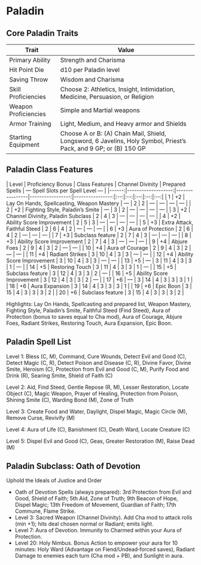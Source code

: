 <!-- Source: docs/srd/SRD_CC_v5.2.1.pdf pp.52–56 (Paladin class, Oath of Devotion); Spell List pp.55–56 -->

# Paladin

## Core Paladin Traits

| Trait               | Value |
|---------------------|-------|
| Primary Ability     | Strength and Charisma |
| Hit Point Die       | d10 per Paladin level |
| Saving Throw        | Wisdom and Charisma |
| Skill Proficiencies | Choose 2: Athletics, Insight, Intimidation, Medicine, Persuasion, or Religion |
| Weapon Proficiencies| Simple and Martial weapons |
| Armor Training      | Light, Medium, and Heavy armor and Shields |
| Starting Equipment  | Choose A or B: (A) Chain Mail, Shield, Longsword, 6 Javelins, Holy Symbol, Priest’s Pack, and 9 GP; or (B) 150 GP |

## Paladin Class Features

| Level | Proficiency Bonus | Class Features | Channel Divinity | Prepared Spells | — Spell Slots per Spell Level — |
|------:|-------------------:|----------------|-----------------:|----------------:|:--:|:--:|:--:|:--:|:--:|
| 1 | +2 | Lay On Hands, Spellcasting, Weapon Mastery | — | 2 | 2 | — | — | — | — |
| 2 | +2 | Fighting Style, Paladin’s Smite | — | 3 | 2 | — | — | — | — |
| 3 | +2 | Channel Divinity, Paladin Subclass | 2 | 4 | 3 | — | — | — | — |
| 4 | +2 | Ability Score Improvement | 2 | 5 | 3 | — | — | — | — |
| 5 | +3 | Extra Attack, Faithful Steed | 2 | 6 | 4 | 2 | — | — | — |
| 6 | +3 | Aura of Protection | 2 | 6 | 4 | 2 | — | — | — |
| 7 | +3 | Subclass feature | 2 | 7 | 4 | 3 | — | — | — |
| 8 | +3 | Ability Score Improvement | 2 | 7 | 4 | 3 | — | — | — |
| 9 | +4 | Abjure Foes | 2 | 9 | 4 | 3 | 2 | — | — |
| 10 | +4 | Aura of Courage | 2 | 9 | 4 | 3 | 2 | — | — |
| 11 | +4 | Radiant Strikes | 3 | 10 | 4 | 3 | 3 | — | — |
| 12 | +4 | Ability Score Improvement | 3 | 10 | 4 | 3 | 3 | — | — |
| 13 | +5 | — | 3 | 11 | 4 | 3 | 3 | 1 | — |
| 14 | +5 | Restoring Touch | 3 | 11 | 4 | 3 | 3 | 1 | — |
| 15 | +5 | Subclass feature | 3 | 12 | 4 | 3 | 3 | 2 | — |
| 16 | +5 | Ability Score Improvement | 3 | 12 | 4 | 3 | 3 | 2 | — |
| 17 | +6 | — | 3 | 14 | 4 | 3 | 3 | 3 | 1 |
| 18 | +6 | Aura Expansion | 3 | 14 | 4 | 3 | 3 | 3 | 1 |
| 19 | +6 | Epic Boon | 3 | 15 | 4 | 3 | 3 | 3 | 2 |
| 20 | +6 | Subclass feature | 3 | 15 | 4 | 3 | 3 | 3 | 2 |

Highlights: Lay On Hands, Spellcasting and prepared list, Weapon Mastery, Fighting Style, Paladin’s Smite, Faithful Steed (Find Steed), Aura of Protection (bonus to saves equal to Cha mod), Aura of Courage, Abjure Foes, Radiant Strikes, Restoring Touch, Aura Expansion, Epic Boon.

## Paladin Spell List

Level 1: Bless (C, M), Command, Cure Wounds, Detect Evil and Good (C), Detect Magic (C, R), Detect Poison and Disease (C, R), Divine Favor, Divine Smite, Heroism (C), Protection from Evil and Good (C, M), Purify Food and Drink (R), Searing Smite, Shield of Faith (C)

Level 2: Aid, Find Steed, Gentle Repose (R, M), Lesser Restoration, Locate Object (C), Magic Weapon, Prayer of Healing, Protection from Poison, Shining Smite (C), Warding Bond (M), Zone of Truth

Level 3: Create Food and Water, Daylight, Dispel Magic, Magic Circle (M), Remove Curse, Revivify (M)

Level 4: Aura of Life (C), Banishment (C), Death Ward, Locate Creature (C)

Level 5: Dispel Evil and Good (C), Geas, Greater Restoration (M), Raise Dead (M)

## Paladin Subclass: Oath of Devotion

Uphold the Ideals of Justice and Order

- Oath of Devotion Spells (always prepared): 3rd Protection from Evil and Good, Shield of Faith; 5th Aid, Zone of Truth; 9th Beacon of Hope, Dispel Magic; 13th Freedom of Movement, Guardian of Faith; 17th Commune, Flame Strike.
- Level 3: Sacred Weapon (Channel Divinity). Add Cha mod to attack rolls (min +1); hits deal chosen normal or Radiant; emits light.
- Level 7: Aura of Devotion. Immunity to Charmed within your Aura of Protection.
- Level 20: Holy Nimbus. Bonus Action to empower your aura for 10 minutes: Holy Ward (Advantage on Fiend/Undead‑forced saves), Radiant Damage to enemies each turn (Cha mod + PB), and Sunlight in aura.
